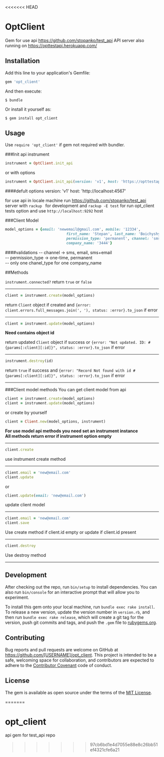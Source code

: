 <<<<<<< HEAD
# OptClient

Gem for use api https://github.com/stopanko/test_api
API server also running on https://opttestapi.herokuapp.com/

## Installation

Add this line to your application's Gemfile:

```ruby
gem 'opt_client'
```

And then execute:

    $ bundle

Or install it yourself as:

    $ gem install opt_client

## Usage

Use `require 'opt_client'` if gem not required with bundler.

###Init api instrument
```ruby
instrument = OptClient.init_api
```
or with options
```ruby
instrument = OptClient.init_api(version: 'v1', host: 'https://opttestapi.herokuapp.com/')
```


####defult options
    version: 'v1'
    host: 'http://localhost:4567'


for use api in locale machine run https://github.com/stopanko/test_api server with `rackup ` for development and `rackup -E test` for run opt_client tests option and use `http://localhost:9292` host 

###Client Model
```ruby
model_options = {email: 'newemail@gmail.com', mobile: '12334',
                            first_name: 'Stepan', last_name: 'Boichyshyn',
                            permission_type: 'permanent', channel: 'sms',
                            company_name: '3444'}
```
####validations
-- channel -> sms, email, sms+email <br>
-- permission_type -> one-time, permanent <br>
-- only one chanel_type for one company_name <br>

##Methods

`instrument.connected?` return `true` or `false`

----
```ruby
client = instrument.create(model_options)
```

return `Client` object if created and `{error: client.errors.full_messages.join(', '), status: :error}.to_json` if error

----

```ruby
client = instrument.update(model_options)
```
<b>Need contains object id</b>

return updated `Client` object if success or `{error: "Not updated. ID: #{params[:client][:id]}", status: :error}.to_json` if error

----

```ruby
instrument.destroy(id)
```

return `true` if success and `{error: "Record Not found with id #{params[:client][:id]}", status: :error}.to_json` if error

----

###Client model methods
You can get client model from api

```ruby
client = instrument.create(model_options)
client = instrument.update(model_options)
```
or create by yourself

```ruby
client = Client.new(model_options, instrument)
```
<b> For use model api methods you need set an instrument instance</b> <br>
<b> All methods return error if instrument option empty</b>

----

```ruby
client.create
```
use instrument create method

----

```ruby
client.email = 'new@email.com'
client.update
```
or

```ruby
client.update(email: 'new@email.com')
```
update client model

----

```ruby
client.email = 'new@email.com'
client.save
```
Use create method if client.id empty or update if client.id present

----

```ruby
client.destroy
```
Use destroy method

----


## Development

After checking out the repo, run `bin/setup` to install dependencies. You can also run `bin/console` for an interactive prompt that will allow you to experiment.

To install this gem onto your local machine, run `bundle exec rake install`. To release a new version, update the version number in `version.rb`, and then run `bundle exec rake release`, which will create a git tag for the version, push git commits and tags, and push the `.gem` file to [rubygems.org](https://rubygems.org).

## Contributing

Bug reports and pull requests are welcome on GitHub at https://github.com/[USERNAME]/opt_client. This project is intended to be a safe, welcoming space for collaboration, and contributors are expected to adhere to the [Contributor Covenant](contributor-covenant.org) code of conduct.


## License

The gem is available as open source under the terms of the [MIT License](http://opensource.org/licenses/MIT).

=======
# opt_client
api gem for test_api repo
>>>>>>> 97cb6bd1e4d7055e88e8c26bb51ef4321cfe6a21
